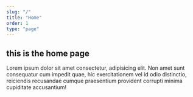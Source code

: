 ```yaml
---
slug: "/"
title: "Home"
order: 1
type: "page"
---
```


## this is the home page

Lorem ipsum dolor sit amet consectetur, adipisicing elit. Non amet sunt consequatur cum impedit quae, hic exercitationem vel id odio distinctio, reiciendis recusandae cumque praesentium provident corrupti minima cupiditate accusantium!
